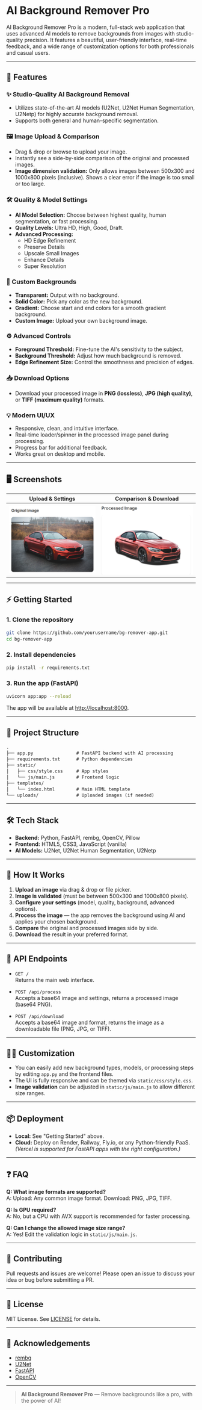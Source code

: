 # AI Background Remover Pro

AI Background Remover Pro is a modern, full-stack web application that uses advanced AI models to remove backgrounds from images with studio-quality precision. It features a beautiful, user-friendly interface, real-time feedback, and a wide range of customization options for both professionals and casual users.

---

## 🚀 Features

### ✨ Studio-Quality AI Background Removal
- Utilizes state-of-the-art AI models (U2Net, U2Net Human Segmentation, U2Netp) for highly accurate background removal.
- Supports both general and human-specific segmentation.

### 🖼️ Image Upload & Comparison
- Drag & drop or browse to upload your image.
- Instantly see a side-by-side comparison of the original and processed images.
- **Image dimension validation:** Only allows images between 500x300 and 1000x800 pixels (inclusive). Shows a clear error if the image is too small or too large.

### 🛠️ Quality & Model Settings
- **AI Model Selection:** Choose between highest quality, human segmentation, or fast processing.
- **Quality Levels:** Ultra HD, High, Good, Draft.
- **Advanced Processing:**
  - HD Edge Refinement
  - Preserve Details
  - Upscale Small Images
  - Enhance Details
  - Super Resolution

### 🎨 Custom Backgrounds
- **Transparent:** Output with no background.
- **Solid Color:** Pick any color as the new background.
- **Gradient:** Choose start and end colors for a smooth gradient background.
- **Custom Image:** Upload your own background image.

### ⚙️ Advanced Controls
- **Foreground Threshold:** Fine-tune the AI's sensitivity to the subject.
- **Background Threshold:** Adjust how much background is removed.
- **Edge Refinement Size:** Control the smoothness and precision of edges.

### 📥 Download Options
- Download your processed image in **PNG (lossless)**, **JPG (high quality)**, or **TIFF (maximum quality)** formats.

### 💡 Modern UI/UX
- Responsive, clean, and intuitive interface.
- Real-time loader/spinner in the processed image panel during processing.
- Progress bar for additional feedback.
- Works great on desktop and mobile.

---

## 🖥️ Screenshots

| Upload & Settings | Comparison & Download |
|-------------------|----------------------|
| ![Upload](image1.png) | ![Compare](image2.png) |

---

## ⚡ Getting Started

### 1. Clone the repository
```bash
git clone https://github.com/yourusername/bg-remover-app.git
cd bg-remover-app
```

### 2. Install dependencies
```bash
pip install -r requirements.txt
```

### 3. Run the app (FastAPI)
```bash
uvicorn app:app --reload
```
The app will be available at [http://localhost:8000](http://localhost:8000).

---

## 🧩 Project Structure

```
.
├── app.py                # FastAPI backend with AI processing
├── requirements.txt      # Python dependencies
├── static/
│   ├── css/style.css     # App styles
│   └── js/main.js        # Frontend logic
├── templates/
│   └── index.html        # Main HTML template
└── uploads/              # Uploaded images (if needed)
```

---

## 🛠️ Tech Stack

- **Backend:** Python, FastAPI, rembg, OpenCV, Pillow
- **Frontend:** HTML5, CSS3, JavaScript (vanilla)
- **AI Models:** U2Net, U2Net Human Segmentation, U2Netp

---

## 🌟 How It Works

1. **Upload an image** via drag & drop or file picker.
2. **Image is validated** (must be between 500x300 and 1000x800 pixels).
3. **Configure your settings** (model, quality, background, advanced options).
4. **Process the image** — the app removes the background using AI and applies your chosen background.
5. **Compare** the original and processed images side by side.
6. **Download** the result in your preferred format.

---

## 📝 API Endpoints

- `GET /`  
  Returns the main web interface.

- `POST /api/process`  
  Accepts a base64 image and settings, returns a processed image (base64 PNG).

- `POST /api/download`  
  Accepts a base64 image and format, returns the image as a downloadable file (PNG, JPG, or TIFF).

---

## 🧑‍💻 Customization

- You can easily add new background types, models, or processing steps by editing `app.py` and the frontend files.
- The UI is fully responsive and can be themed via `static/css/style.css`.
- **Image validation** can be adjusted in `static/js/main.js` to allow different size ranges.

---

## 📦 Deployment

- **Local:** See "Getting Started" above.
- **Cloud:** Deploy on Render, Railway, Fly.io, or any Python-friendly PaaS.  
  *(Vercel is supported for FastAPI apps with the right configuration.)*

---

## ❓ FAQ

**Q: What image formats are supported?**  
A: Upload: Any common image format. Download: PNG, JPG, TIFF.

**Q: Is GPU required?**  
A: No, but a CPU with AVX support is recommended for faster processing.

**Q: Can I change the allowed image size range?**  
A: Yes! Edit the validation logic in `static/js/main.js`.

---

## 🤝 Contributing

Pull requests and issues are welcome! Please open an issue to discuss your idea or bug before submitting a PR.

---

## 📄 License

MIT License. See [LICENSE](LICENSE) for details.

---

## 🙏 Acknowledgements

- [rembg](https://github.com/danielgatis/rembg)
- [U2Net](https://github.com/xuebinqin/U-2-Net)
- [FastAPI](https://fastapi.tiangolo.com/)
- [OpenCV](https://opencv.org/)

---

> **AI Background Remover Pro** — Remove backgrounds like a pro, with the power of AI!
